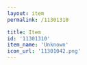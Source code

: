 ```yaml
---
layout: item
permalink: /11301310

title: Item
id: '11301310'
item_name: 'Unknown'
icon_url: '11301042.png'
---
```

